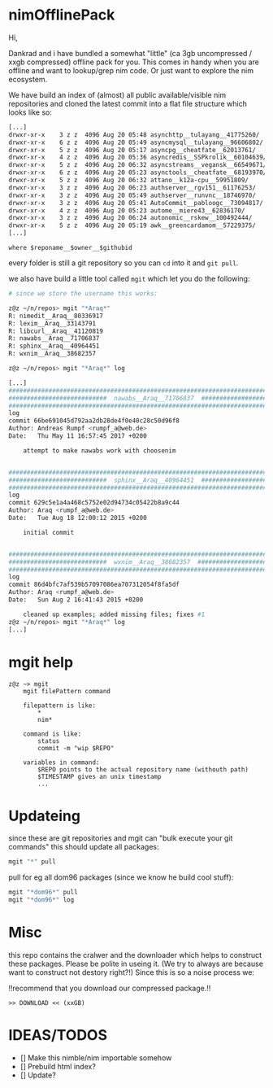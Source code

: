 # nimOfflinePack
Hi,

Dankrad and i have bundled a somewhat "little" (ca 3gb uncompressed / xxgb compressed) offline pack for you.
This comes in handy when you are offline and want to lookup/grep nim code. 
Or just want to explore the nim ecosystem.

We have build an index of (almost) all public available/visible nim repositories
and cloned the latest commit into a flat file structure which looks like so:

```bash
[...]
drwxr-xr-x    3 z z  4096 Aug 20 05:48 asynchttp__tulayang__41775260/
drwxr-xr-x    6 z z  4096 Aug 20 05:49 asyncmysql__tulayang__96606802/
drwxr-xr-x    5 z z  4096 Aug 20 05:17 asyncpg__cheatfate__62013761/
drwxr-xr-x    4 z z  4096 Aug 20 05:36 asyncredis__SSPkrolik__60104639/
drwxr-xr-x    5 z z  4096 Aug 20 06:32 asyncstreams__vegansk__66549671/
drwxr-xr-x    6 z z  4096 Aug 20 05:23 asynctools__cheatfate__68193970/
drwxr-xr-x    5 z z  4096 Aug 20 06:32 attano__k12a-cpu__59951809/
drwxr-xr-x    3 z z  4096 Aug 20 06:23 authserver__rgv151__61176253/
drwxr-xr-x    3 z z  4096 Aug 20 05:49 authserver__runvnc__18746970/
drwxr-xr-x    3 z z  4096 Aug 20 05:41 AutoCommit__pabloogc__73094817/
drwxr-xr-x    4 z z  4096 Aug 20 05:23 autome__miere43__62836170/
drwxr-xr-x    3 z z  4096 Aug 20 06:24 autonomic__rskew__100492444/
drwxr-xr-x    5 z z  4096 Aug 20 05:19 awk__greencardamom__57229375/
[...]
```


`where $reponame__$owner__$githubid`



every folder is still a git repository so you can `cd` into it and `git pull`.


we also have build a little tool called `mgit` which let you do the following:

```bash
# since we store the username this works:

z@z ~/n/repos> mgit "*Araq*"
R: nimedit__Araq__80336917
R: lexim__Araq__33143791
R: libcurl__Araq__41120819
R: nawabs__Araq__71706837
R: sphinx__Araq__40964451
R: wxnim__Araq__38682357
```



```bash
z@z ~/n/repos> mgit "*Araq*" log

[...]
################################################################################
###########################  nawabs__Araq__71706837  ###########################
################################################################################
log
commit 66be691045d792aa2db28de4f0e40c28c50d96f8
Author: Andreas Rumpf <rumpf_a@web.de>
Date:   Thu May 11 16:57:45 2017 +0200

    attempt to make nawabs work with choosenim


################################################################################
###########################  sphinx__Araq__40964451  ###########################
################################################################################
log
commit 629c5e1a4a468c5752e02d94734c05422b8a9c44
Author: Araq <rumpf_a@web.de>
Date:   Tue Aug 18 12:00:12 2015 +0200

    initial commit


################################################################################
###########################  wxnim__Araq__38682357  ############################
################################################################################
log
commit 86d4bfc7af539b57097086ea707312054f8fa5df
Author: Araq <rumpf_a@web.de>
Date:   Sun Aug 2 16:41:43 2015 +0200

    cleaned up examples; added missing files; fixes #1
z@z ~/n/repos> mgit "*Araq*" log
[...]
```
# mgit help
```
z@z ~> mgit
    mgit filePattern command

    filepattern is like:
        *
        nim*
    
    command is like:
        status
        commit -m "wip $REPO"

    variables in command:
        $REPO points to the actual repository name (withouth path)
        $TIMESTAMP gives an unix timestamp 
        ...
```


# Updateing
since these are git repositories and mgit can "bulk execute your git commands"
this should update all packages:

```bash
mgit "*" pull
```

pull for eg all dom96 packages (since we know he build cool stuff):
```bash
mgit "*dom96*" pull
mgit "*dom96*" log

```



# Misc

this repo contains the cralwer and the downloader which helps to construct these packages.
Please be polite in useing it. (We try to always are because want to construct not destory right?!)
Since this is so a noise process we:

:bangbang:recommend that you download our compressed package.:bangbang:

`>> DOWNLOAD << (xxGB)`


# IDEAS/TODOS

- [] Make this nimble/nim importable somehow
- [] Prebuild html index?
- [] Update?

